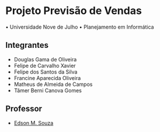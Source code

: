 # Projeto Previsão de Vendas
• Universidade Nove de Julho
• Planejamento em Informática

## Integrantes
- Douglas Gama de Oliveira
- Felipe de Carvalho Xavier
- Felipe dos Santos da Silva
- Francine Aparecida Oliveira
- Matheus de Almeida de Campos
- Tâmer Berni Canova Gomes

## Professor
- [Edson M. Souza](https://github.com/EdsonMSouza)
